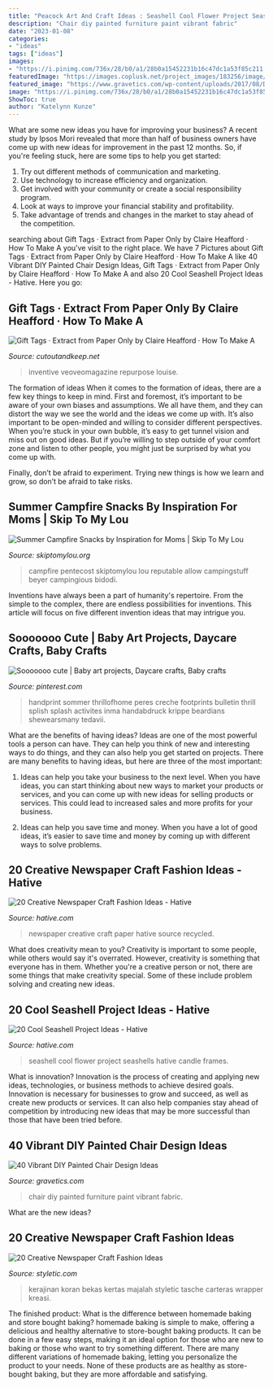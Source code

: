 ```yaml
---
title: "Peacock Art And Craft Ideas : Seashell Cool Flower Project Seashells Hative Candle Frames"
description: "Chair diy painted furniture paint vibrant fabric"
date: "2023-01-08"
categories:
- "ideas"
tags: ["ideas"]
images:
- "https://i.pinimg.com/736x/28/b0/a1/28b0a15452231b16c47dc1a53f85c211.jpg"
featuredImage: "https://images.coplusk.net/project_images/183256/image/full_106735_2F2015-01-12-113915-Gift%2BTags.jpg"
featured_image: "https://www.gravetics.com/wp-content/uploads/2017/08/DIY-Chair-Furniture-Art-Look-at-what-a-little-paint-and-fabric-can-do-to-and-old-chair.jpg"
image: "https://i.pinimg.com/736x/28/b0/a1/28b0a15452231b16c47dc1a53f85c211.jpg"
ShowToc: true
author: "Katelynn Kunze"
---
```



What are some new ideas you have for improving your business?
A recent study by Ipsos Mori revealed that more than half of business owners have come up with new ideas for improvement in the past 12 months. So, if you're feeling stuck, here are some tips to help you get started: 
1. Try out different methods of communication and marketing.
2. Use technology to increase efficiency and organization.
3. Get involved with your community or create a social responsibility program.
4. Look at ways to improve your financial stability and profitability.
5. Take advantage of trends and changes in the market to stay ahead of the competition.

	

		
searching about Gift Tags · Extract from Paper Only by Claire Heafford · How To Make A you've visit to the right place. We have 7 Pictures about Gift Tags · Extract from Paper Only by Claire Heafford · How To Make A like 40 Vibrant DIY Painted Chair Design Ideas, Gift Tags · Extract from Paper Only by Claire Heafford · How To Make A and also 20 Cool Seashell Project Ideas - Hative. Here you go:
		
    
## Gift Tags · Extract From Paper Only By Claire Heafford · How To Make A

<img loading=lazy src="https://images.coplusk.net/project_images/183256/image/full_106735_2F2015-01-12-113915-Gift%2BTags.jpg" onerror="this.onerror=null;this.src='https://tse3.mm.bing.net/th?id=OIP.BT_pgwgCKKEByn2xPCNllwHaKF&amp;pid=15.1';" alt="Gift Tags · Extract from Paper Only by Claire Heafford · How To Make A">

_Source: cutoutandkeep.net_

>inventive veoveomagazine repurpose louise. 

	

The formation of ideas
When it comes to the formation of ideas, there are a few key things to keep in mind. First and foremost, it’s important to be aware of your own biases and assumptions. We all have them, and they can distort the way we see the world and the ideas we come up with.
It’s also important to be open-minded and willing to consider different perspectives. When you’re stuck in your own bubble, it’s easy to get tunnel vision and miss out on good ideas. But if you’re willing to step outside of your comfort zone and listen to other people, you might just be surprised by what you come up with.

Finally, don’t be afraid to experiment. Trying new things is how we learn and grow, so don’t be afraid to take risks.

    
## Summer Campfire Snacks By Inspiration For Moms | Skip To My Lou

<img loading=lazy src="https://www.skiptomylou.org/wp-content/uploads/2015/07/Summer-Campfire-Snacks-1.jpg" onerror="this.onerror=null;this.src='https://tse1.mm.bing.net/th?id=OIP.D75U69DuNahqdK9upf8hIQHaJ4&amp;pid=15.1';" alt="Summer Campfire Snacks by Inspiration for Moms | Skip To My Lou">

_Source: skiptomylou.org_

>campfire pentecost skiptomylou lou reputable allow campingstuff beyer campingious bidodi. 

	

Inventions have always been a part of humanity's repertoire. From the simple to the complex, there are endless possibilities for inventions. This article will focus on five different invention ideas that may intrigue you.

    
## Sooooooo Cute | Baby Art Projects, Daycare Crafts, Baby Crafts

<img loading=lazy src="https://i.pinimg.com/736x/28/b0/a1/28b0a15452231b16c47dc1a53f85c211.jpg" onerror="this.onerror=null;this.src='https://tse2.mm.bing.net/th?id=OIP.Cf-5mmaVRuse_G73Ko_wiwHaJ3&amp;pid=15.1';" alt="Sooooooo cute | Baby art projects, Daycare crafts, Baby crafts">

_Source: pinterest.com_

>handprint sommer thrillofhome peres creche footprints bulletin thrill splish splash activites inma handabdruck krippe beardians shewearsmany tedavii. 

	

What are the benefits of having ideas?
Ideas are one of the most powerful tools a person can have. They can help you think of new and interesting ways to do things, and they can also help you get started on projects. There are many benefits to having ideas, but here are three of the most important: 
1. Ideas can help you take your business to the next level. When you have ideas, you can start thinking about new ways to market your products or services, and you can come up with new ideas for selling products or services. This could lead to increased sales and more profits for your business. 

2. Ideas can help you save time and money. When you have a lot of good ideas, it’s easier to save time and money by coming up with different ways to solve problems.

    
## 20 Creative Newspaper Craft Fashion Ideas - Hative

<img loading=lazy src="https://hative.com/wp-content/uploads/2014/10/newspaper-craft-fashion-ideas/14-creative-newspaper-craft-fashion-ideas.jpg" onerror="this.onerror=null;this.src='https://tse4.mm.bing.net/th?id=OIP.LGUML7UIRXT0iilHjTsgxQHaLH&amp;pid=15.1';" alt="20 Creative Newspaper Craft Fashion Ideas - Hative">

_Source: hative.com_

>newspaper creative craft paper hative source recycled. 

	

What does creativity mean to you?
Creativity is important to some people, while others would say it's overrated. However, creativity is something that everyone has in them. Whether you're a creative person or not, there are some things that make creativity special. Some of these include problem solving and creating new ideas.

    
## 20 Cool Seashell Project Ideas - Hative

<img loading=lazy src="https://hative.com/wp-content/uploads/2014/12/seashell-project-ideas/8-seashell-flower.jpg" onerror="this.onerror=null;this.src='https://tse2.mm.bing.net/th?id=OIP.DhHBkS07_Q0sr5Fnyjy0_QHaJ6&amp;pid=15.1';" alt="20 Cool Seashell Project Ideas - Hative">

_Source: hative.com_

>seashell cool flower project seashells hative candle frames. 

	

What is innovation?
Innovation is the process of creating and applying new ideas, technologies, or business methods to achieve desired goals. Innovation is necessary for businesses to grow and succeed, as well as create new products or services. It can also help companies stay ahead of competition by introducing new ideas that may be more successful than those that have been tried before.

    
## 40 Vibrant DIY Painted Chair Design Ideas

<img loading=lazy src="https://www.gravetics.com/wp-content/uploads/2017/08/DIY-Chair-Furniture-Art-Look-at-what-a-little-paint-and-fabric-can-do-to-and-old-chair.jpg" onerror="this.onerror=null;this.src='https://tse3.mm.bing.net/th?id=OIP.5fc6ID9aAkxFa6m4nhvbUgHaNO&amp;pid=15.1';" alt="40 Vibrant DIY Painted Chair Design Ideas">

_Source: gravetics.com_

>chair diy painted furniture paint vibrant fabric. 

	

What are the new ideas?
 

    
## 20 Creative Newspaper Craft Fashion Ideas

<img loading=lazy src="https://styletic.com/wp-content/uploads/2014/10/newspaper-craft-fashion-ideas/19-creative-newspaper-craft-fashion-ideas.jpg" onerror="this.onerror=null;this.src='https://tse2.mm.bing.net/th?id=OIP.cZl0NKbrOWcZj5rdYlbSJwHaJ4&amp;pid=15.1';" alt="20 Creative Newspaper Craft Fashion Ideas">

_Source: styletic.com_

>kerajinan koran bekas kertas majalah styletic tasche carteras wrapper kreasi. 

	

The finished product: What is the difference between homemade baking and store bought baking?
homemade baking is simple to make, offering a delicious and healthy alternative to store-bought baking products. It can be done in a few easy steps, making it an ideal option for those who are new to baking or those who want to try something different. There are many different variations of homemade baking, letting you personalize the product to your needs. None of these products are as healthy as store-bought baking, but they are more affordable and satisfying.

